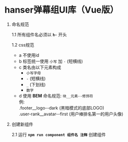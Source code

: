 # hanser弹幕组UI库（Vue版）

1. 命名规范

    1.1 所有组件名必须以 **`h-`** 开头

    1.2 css规范

    - a 不使用id
    - b 标签统一使用 `小写` 加 `-` (短横线)
    - c 类名由以下元素构成
       - `小写字母`
       - `-` (短横线)
       - `_` (下划线)
       - `数字`
    - d 使用 **BEM** 命名规范: `块__元素--修饰符`<br>例:<br>.footer__logo--dark (黑暗模式的底部LOGO)<br>.user-rank__avatar--first (用户棒排名第一的用户头像)<br>

2. 创建新组件

   2.1 运行 **`npm run component 组件名 注释`** 创建组件
